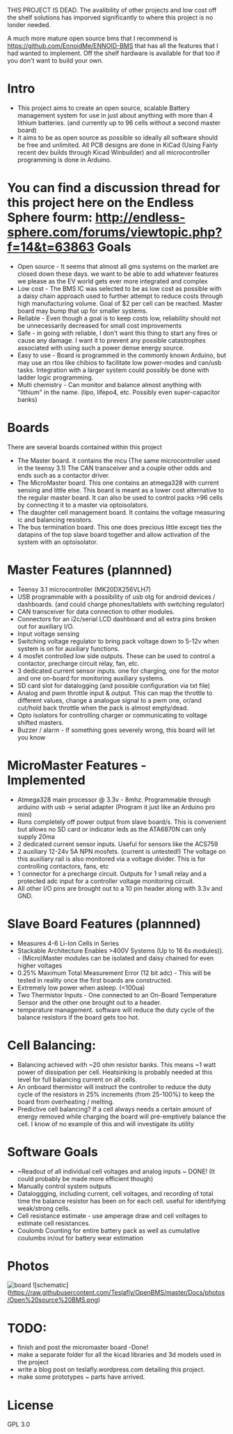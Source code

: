 THIS PROJECT IS DEAD. The avalibility of other projects and low cost off the shelf solutions has imporved significantly to where this project is no londer needed.

A much more mature open source bms that I recommend is https://github.com/EnnoidMe/ENNOID-BMS that has all the features that I had wanted to implement.
Off the shelf hardware is available for that too if you don't want to build your own.

Intro
==========
* This project aims to create an open source, scalable Battery management system for use in just about anything with more than 4 lithium batteries. (and currently up to 96 cells without a second master board)
* It aims to be as open source as possible so ideally all software should be free and unlimited. All PCB designs are done in KiCad (Using Fairly recent dev builds through Kicad Winbuilder) and all microcontroller programming is done in Arduino.

You can find a discussion thread for this project here on the Endless Sphere fourm: http://endless-sphere.com/forums/viewtopic.php?f=14&t=63863
Goals
==========
* Open source - It seems that almost all gms systems on the market are closed down these days. we want to be able to add whatever features we please as the EV world gets ever more integrated and complex
* Low cost - The BMS IC was selected to be as low cost as possible with a daisy chain approach used to further attempt to reduce costs through high manufacturing volume. Goal of $2 per cell can be reached. Master board may bump that up for smaller systems.
* Reliable - Even though a goal is to keep costs low, reliability should not be unnecessarily decreased for small cost improvements
* Safe - in going with reliable, I don't want this thing to start any fires or cause any damage. I want it to prevent any possible catastrophes associated with using such a power dense energy source.
* Easy to use - Board is programmed in the commonly known Arduino, but may use an rtos like chibios to facilitate low power-modes and can/usb tasks. Integration with a larger system could possibly be done with ladder logic programming.
* Multi chemistry - Can monitor and balance almost anything with "lithium" in the name. (lipo, lifepo4, etc. Possibly even super-capacitor banks)

Boards
===============
There are several boards contained within this project

* The Master board. it contains the mcu (The same microcontroller used in the teensy 3.1) The CAN transceiver and a couple other odds and ends such as a contactor driver.
* The MicroMaster board. This one contains an atmega328 with current sensing and little else. 
This board is meant as a lower cost alternative to the regular master board. It can also be used to control packs >96 cells by connecting it to a master via optoisolators.
* The daughter cell management board. It contains the voltage measuring ic and balancing resistors.
* The bus termination board. This one does precious little except ties the datapins of the top slave board together and allow activation of the system with an optoisolator.


Master Features (plannned)
===============
* Teensy 3.1 microcontroller (MK20DX256VLH7)
* USB programmable with a possibility of usb otg for android devices / dashboards. (and could charge phones/tablets with switching regulator)
* CAN transceiver for data connection to other modules.
* Connectors for an i2c/serial LCD dashboard and all extra pins broken out for auxiliary I/O.
* Input voltage sensing
* Switching voltage regulator to bring pack voltage down to 5-12v when system is on for auxiliary functions.
* 4 mosfet controlled low side outputs. These can be used to control a contactor, precharge circuit relay, fan, etc.
* 3 dedicated current sensor inputs. one for charging, one for the motor and one on-board for monitoring auxiliary systems.
* SD card slot for datalogging (and possible configuration via txt file)
* Analog and pwm throttle input & output. This can map the throttle to different values, change a analogue signal to a pwm one, or/and cut/hold back throttle when the pack is almost empty/dead.
* Opto isolators for controlling charger or communicating to voltage shifted masters.
* Buzzer / alarm - If something goes severely wrong, this board will let you know


MicroMaster Features - Implemented
===============
* Atmega328 main processor @ 3.3v - 8mhz. Programmable through arduino with usb -> serial adapter (Program it just like an Arduino pro mini)
* Runs completely off power output from slave board/s. This is convenient but allows no SD card or indicator leds as the ATA6870N can only supply 20ma
* 2 dedicated current sensor inputs. Useful for sensors like the ACS759
* 2 auxiliary 12-24v 5A NPN mosfets. (current is untested!) The voltage on this auxiliary rail is also monitored via a voltage divider. This is for controlling contactors, fans, etc
* 1 connector for a precharge circuit. Outputs for 1 small relay and a protected adc input for a controller voltage monitoring circuit.
* All other I/O pins are brought out to a 10 pin header along with 3.3v and GND. 



Slave Board Features (plannned)
===========
* Measures 4-6 Li-Ion Cells in Series 
* Stackable Architecture Enables >400V Systems (Up to 16 6s modules)). - (Micro)Master modules can be isolated and daisy chained  for even higher voltages 
* 0.25% Maximum Total Measurement Error (12 bit adc) - This will be tested in reality once the first boards are constructed.
* Extremely low power when asleep. (<100ua)
* Two Thermistor Inputs - One connected to an On-Board Temperature Sensor and the other one brought out to a header.
* temperature management. software will reduce the duty cycle of the balance resistors if the board gets too hot.

Cell Balancing:
==============
* Balancing achieved with ~20 ohm resistor banks. This means ~1 watt power of dissipation per cell. Heatsinking is probably needed at this level for full balancing current on all cells.
* An onboard thermistor will instruct the controller to reduce the duty cycle of the resistors in 25% increments (from 25-100%) to keep the board from overheating / melting.
* Predictive cell balancing? If a cell always needs a certain amount of energy removed while charging the board will pre-emptively balance the cell. I know of no example of this and will investigate its utility 

    

Software Goals
===========
* ~Readout of all individual cell voltages and analog inputs ~ DONE! (It could probably be made more efficient though)
* Manually control system outputs 
* Dataloggging, including current, cell voltages, and recording of total time the balance resistor has been on for each cell. useful for identifying weak/strong cells.
* Cell resistance estimate - use amperage draw and cell voltages to estimate cell resistances.
* Coulomb Counting for entire battery pack as well as cumulative coulumbs in/out for battery wear estimation

  
  
Photos
===========
![board](https://github.com/Teslafly/OpenBMS/blob/master/Docs/photos/Open%20source%20BMS.jpg?raw=true)
![schematic] (https://raw.githubusercontent.com/Teslafly/OpenBMS/master/Docs/photos/Open%20source%20BMS.png)


TODO:
===============
* finish and post the micromaster board -Done!
* make a separate folder for all the kicad libraries and 3d models used in the project
* write a blog post on teslafly.wordpress.com detailing this project.
* make some prototypes ~ parts have arrived.



License
===========
GPL 3.0
